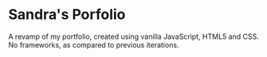 # Sandra's Porfolio

A revamp of my portfolio, created using vanilla JavaScript, HTML5 and CSS. No frameworks, as compared to previous iterations.
